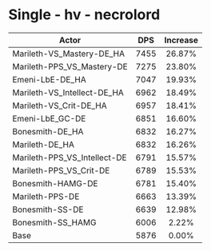 # Single - hv - necrolord
| Actor | DPS | Increase |
|---|:---:|:---:|
|Marileth-VS_Mastery-DE_HA|7455|26.87%|
|Marileth-PPS_VS_Mastery-DE|7275|23.80%|
|Emeni-LbE-DE_HA|7047|19.93%|
|Marileth-VS_Intellect-DE_HA|6962|18.49%|
|Marileth-VS_Crit-DE_HA|6957|18.41%|
|Emeni-LbE_GC-DE|6851|16.60%|
|Bonesmith-DE_HA|6832|16.27%|
|Marileth-DE_HA|6832|16.26%|
|Marileth-PPS_VS_Intellect-DE|6791|15.57%|
|Marileth-PPS_VS_Crit-DE|6789|15.53%|
|Bonesmith-HAMG-DE|6781|15.40%|
|Marileth-PPS-DE|6663|13.39%|
|Bonesmith-SS-DE|6639|12.98%|
|Bonesmith-SS_HAMG|6006|2.22%|
|Base|5876|0.00%|
